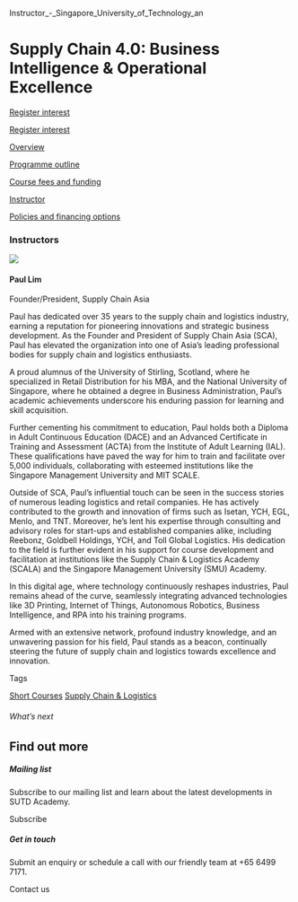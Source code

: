 Instructor_-_Singapore_University_of_Technology_an



Supply Chain 4.0: Business Intelligence & Operational Excellence
================================================================

[Register interest](/admissions/academy/short-courses/short-courses-register-your-interest/?coursename=supply-chain-4-0-business-intelligence-operational-excellence)

[Register interest](/admissions/academy/short-courses/short-courses-register-your-interest/?coursename=supply-chain-4-0-business-intelligence-operational-excellence)

[Overview](/course/supply-chain-4-0-business-intelligence-operational-excellence/#tabs)

[Programme outline](/course/supply-chain-4-0-business-intelligence-operational-excellence/programme-outline/#tabs)

[Course fees and funding](/course/supply-chain-4-0-business-intelligence-operational-excellence/course-fees-and-funding/#tabs)

[Instructor](/course/supply-chain-4-0-business-intelligence-operational-excellence/instructor/#tabs)

[Policies and financing options](/course/supply-chain-4-0-business-intelligence-operational-excellence/policies-and-financing-options/#tabs)

### Instructors

![](https://www.sutd.edu.sg/wp-content/uploads/2024/12/20140515-SCA-124_be6021_1643977.jpg?w=140)

#### **Paul Lim**

Founder/President, Supply Chain Asia

Paul has dedicated over 35 years to the supply chain and logistics industry, earning a reputation for pioneering innovations and strategic business development. As the Founder and President of Supply Chain Asia (SCA), Paul has elevated the organization into one of Asia’s leading professional bodies for supply chain and logistics enthusiasts.

A proud alumnus of the University of Stirling, Scotland, where he specialized in Retail Distribution for his MBA, and the National University of Singapore, where he obtained a degree in Business Administration, Paul’s academic achievements underscore his enduring passion for learning and skill acquisition.

Further cementing his commitment to education, Paul holds both a Diploma in Adult Continuous Education (DACE) and an Advanced Certificate in Training and Assessment (ACTA) from the Institute of Adult Learning (IAL). These qualifications have paved the way for him to train and facilitate over 5,000 individuals, collaborating with esteemed institutions like the Singapore Management University and MIT SCALE.

Outside of SCA, Paul’s influential touch can be seen in the success stories of numerous leading logistics and retail companies. He has actively contributed to the growth and innovation of firms such as Isetan, YCH, EGL, Menlo, and TNT. Moreover, he’s lent his expertise through consulting and advisory roles for start-ups and established companies alike, including Reebonz, Goldbell Holdings, YCH, and Toll Global Logistics. His dedication to the field is further evident in his support for course development and facilitation at institutions like the Supply Chain & Logistics Academy (SCALA) and the Singapore Management University (SMU) Academy.

In this digital age, where technology continuously reshapes industries, Paul remains ahead of the curve, seamlessly integrating advanced technologies like 3D Printing, Internet of Things, Autonomous Robotics, Business Intelligence, and RPA into his training programs.

Armed with an extensive network, profound industry knowledge, and an unwavering passion for his field, Paul stands as a beacon, continually steering the future of supply chain and logistics towards excellence and innovation.

Tags

[Short Courses](/admissions/academy/courses-and-modules/?academy-type-course=780)
[Supply Chain & Logistics](/admissions/academy/courses-and-modules/?discipline=802)

###### What’s next

Find out more
-------------

##### Mailing list

Subscribe to our mailing list and learn about the latest developments in SUTD Academy.

Subscribe

##### Get in touch

Submit an enquiry or schedule a call with our friendly team at +65 6499 7171.

Contact us

